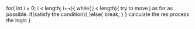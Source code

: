 for( int i = 0; i < length; i++){
    while( j < length){
        try to move j as far as possible.
        if(satisfy the condition){
        }else{
            break;
        }
    }
    calculate the res
    process the logic
}